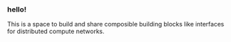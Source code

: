 ### 			hello!

This is a space to build and share composible building blocks like interfaces for distributed compute networks. 
